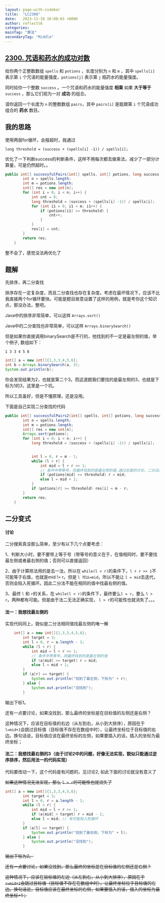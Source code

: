 ```yaml
---
layout: page-with-sidebar
title:  "LC2300"
date:   2023-11-10 16:08:03 +0800
author: reflectt6
categories: 
mainTag: "算法"
secondaryTag: "Middle"
---
```

## [2300. 咒语和药水的成功对数](https://leetcode.cn/problems/successful-pairs-of-spells-and-potions/)

给你两个正整数数组 `spells` 和 `potions` ，长度分别为 `n` 和 `m` ，其中 `spells[i]` 表示第 `i` 个咒语的能量强度，`potions[j]` 表示第 `j` 瓶药水的能量强度。

同时给你一个整数 `success` 。一个咒语和药水的能量强度 **相乘** 如果 **大于等于** `success` ，那么它们视为一对 **成功** 的组合。

请你返回一个长度为 `n` 的整数数组 `pairs`，其中 `pairs[i]` 是能跟第 `i` 个咒语成功组合的 **药水** 数目。



## 我的思路

使用两层for循环，会报超时，我通过

`long threshold = (success + (spells[i] -1)) / spells[i];`

优化了一下判断success的判断条件，这样不用每次都去做乘法，减少了一部分计算量，可是仍然超时。。

```java
public int[] successfulPairs(int[] spells, int[] potions, long success) {
        int n = spells.length;
        int m = potions.length;
        int[] res = new int[n];
        for (int i = 0; i < n; i++) {
            int cnt = 0;
            long threshold = (success + (spells[i] -1)) / spells[i];
            for (int i1 = 0; i1 < m; i1++) {
                if (potions[i1] >= threshold) {
                    cnt++;
                }
            }
            res[i] = cnt;
        }
        return res;
    }
```

整不会了，感觉没法再优化了

## 题解

先排序，再二分查找

排序存在一定复杂度，而且二分查找也存在复杂度。考虑在最坏情况下，应该不比我直接两个for循环要快。可能是题目故意设置了这样的用例，就是考你这个知识点，那没办法，整吧。

Java中的排序非常简单，可以这样 `Arrays.sort()`

Java中的二分查找也非常简单，可以这样 `Arrays.binarySearch()`

但是如果你直接调用binarySearch是不行的，他找到的不一定是最左侧的值，举个例子, 数组如下：

```
1 3 3 4 5 6
```

```java
int[] a = new int[]{1,3,3,4,5,6};
int b = Arrays.binarySearch(a, 3);
System.out.println(b);
```

你会发现结果为2，也就是第二个3。而这道题我们要找的是最左侧的3，也就是下标为1的3，这里是一个坑。

所以工具虽好，但是不懂原理，还是没用。

下面是自己实现二分查找的代码

```java
public int[] successfulPairs2(int[] spells, int[] potions, long success) {
        int n = spells.length;
        int m = potions.length;
        int[] res = new int[n];
        Arrays.sort(potions);
        for (int i = 0; i < n; i++) {
            long threshold = (success + (spells[i] -1)) / spells[i];

          
            int l = 0, r = m - 1;
            while (l < r) {
                int mid = l + r >> 1;
              	// 条件中带等号，则最终找到的是最左侧的值,通过后面的讨论，二分法只能找最左侧的值
                if (potions[mid] >= threshold) r = mid;
                else l = mid + 1;
            }
            if (potions[r] >= threshold) res[i] = m - r;
        }
        return res;
    }
```

## 二分变式

#### 讨论

二分搜索真没那么简单，至少有以下几个点要考虑：

1、判断大小时，要不要带上等于号（带等号的意义在于，在值相同时，要不要找最左侧或者最右侧的值；否则可以直接返回）

2、由于计算除法用的是去一法，所以在 `while(l < r)`的条件下，`l + r >> 1`不可能等于右值，也就是mid != r。但是 `l 可以=mid`，所以不能让 `l = mid`去迭代，否则会陷入死循环。因此二分法不能在相同的值中找最右侧的值。

3、最终 `l` 和 `r`的关系，在 `while(l < r)`的条件下，最终要么`l = r`，要么 `l > r`。两种都有可能。但是由于法二无法正确实现， `l > r`的可能性也就消失了。。。

#### 法一：我想找最左侧的

实现代码同上，貌似是二分法相同值找最左侧的唯一解

```java
	int[] a = new int[]{1,3,3,4,5,6};
        int target = 3;
        int l = 0, r = a.length - 1;
        while (l < r) {
            int mid = l + r >> 1;
            // 条件中带等号，则最终找到的是最左侧的值
            if (a[mid] >= target) r = mid;
            else l = mid + 1;
        }
        if (a[r] == target) {
            System.out.println("找到了最左侧，下标为" + r);
        } else {
            System.out.println("没找到");
        }
```

输出下标1。

还有一点要讨论，如果没找到，那么最终的坐标是在目标值的左侧还是右侧？

这种情况下，应该在目标值的右边（从左到右，从小到大排序），原因在于 `l=mid+1`会跳过目标值（目标值不存在在数组中时），让最终坐标位于目标值的右边。换句话说，目标值应该在最终坐标的左侧，如果要插入的话，插入的坐标为最终坐标；



#### 法二：我想找最右侧的3（由于讨论2中的问题，好像无法实现，貌似只能通过逆序排序，然后用法一的代码实现）

代码要改动一下，这个代码是有问题的，见讨论2, 如此下面的讨论就没有意义了

~~如果这种情况无法实现，那么 `l > r`的可能性也就消失了~~

```java
int[] a = new int[]{1,3,3,4,5,6};
        int target = 3;
        int l = 0, r = a.length - 1;
        while (l < r) {
            int mid = l + r >> 1;
            if (a[mid] > target) r = mid - 1;
            else l = mid; // 有可能陷入死循环
        }
        if (a[l] == target) {
            System.out.println("找到了最右侧，下标为" + l);
        } else {
            System.out.println("没找到");
        }
```

~~输出下标为2。~~

~~还有一点要讨论，如果没找到，那么最终的坐标是在目标值的左侧还是右侧？~~

~~这种情况下，应该在目标值的左边（从左到右，从小到大排序），原因在于 `r=mid+1`会跳过目标值（目标值不存在在数组中时），让最终坐标位于目标值的左边。换句话说，目标值应该在最终坐标的右侧，如果要插入的话，插入的坐标为最终坐标+1；~~
